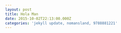 ```yaml
---
layout: post
title: Hola Man
date: 2015-10-02T22:13:00.000Z
categories: 'jekyll update, nomansland, 9788881221'
---
```


